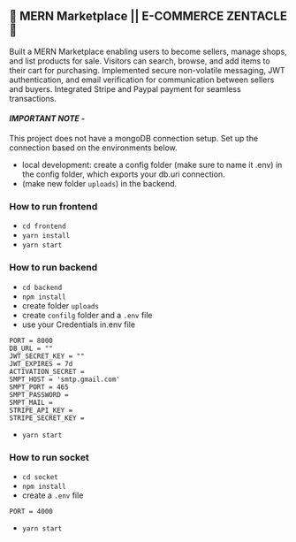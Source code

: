## 🌟 MERN Marketplace || E-COMMERCE ZENTACLE🌟

Built a MERN Marketplace enabling users to become sellers, manage shops, and list products for sale. Visitors can search, browse, and add items to their cart for purchasing. Implemented secure non-volatile messaging, JWT authentication, and email verification for communication between sellers and buyers. Integrated Stripe and Paypal payment for seamless transactions.

#### _**IMPORTANT NOTE**_ -

This project does not have a mongoDB connection setup. Set up the connection based on the environments below.

- local development: create a config folder (make sure to name it .env) in the config folder, which exports your db.uri connection.
- (make new folder `uploads`) in the backend.

### How to run frontend

- `cd frontend`
- `yarn install`
- `yarn start`

### How to run backend

- `cd backend`
- `npm install`
- create folder `uploads`
- create `confilg` folder and a `.env` file
- use your Credentials in.env file

```
PORT = 8000
DB_URL = ""
JWT_SECRET_KEY = ""
JWT_EXPIRES = 7d
ACTIVATION_SECRET =
SMPT_HOST = 'smtp.gmail.com'
SMPT_PORT = 465
SMPT_PASSWORD =
SMPT_MAIL =
STRIPE_API_KEY =
STRIPE_SECRET_KEY =
```

- `yarn start`

### How to run socket

- `cd socket`
- `npm install`
- create a `.env` file

```
PORT = 4000
```

- `yarn start`
